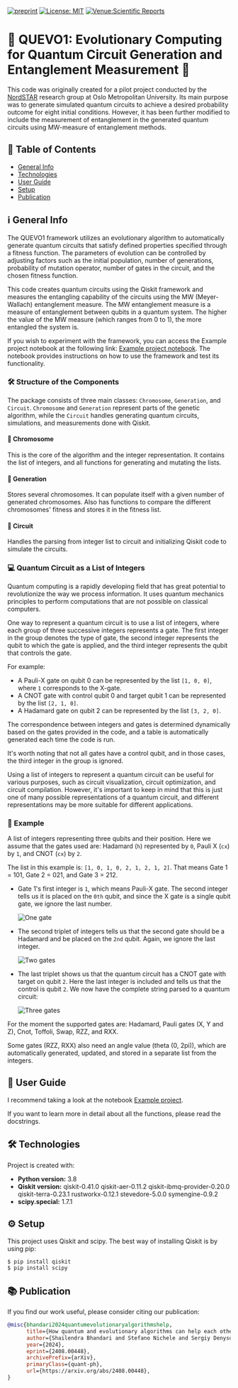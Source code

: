 [![preprint](https://img.shields.io/static/v1?label=arXiv&message=2307.11494&color=B31B1B)](https://doi.org/10.48550/arXiv.2408.00448)
[![License: MIT](https://img.shields.io/badge/License-Apache--2.0-yellow.svg)](https://opensource.org/licenses/Apache-2.0)
[![Venue:Scientific Reports](https://img.shields.io/badge/Scientific_Reports_Nature-red)]([https://neurips.cc/](https://www.nature.com/srep/))

# 🌟 QUEVO1: Evolutionary Computing for Quantum Circuit Generation and Entanglement Measurement 🌟

This code was originally created for a pilot project conducted by the [NordSTAR](https://www.oslomet.no/nordstar) research group at Oslo Metropolitan University. Its main purpose was to generate simulated quantum circuits to achieve a desired probability outcome for eight initial conditions. However, it has been further modified to include the measurement of entanglement in the generated quantum circuits using MW-measure of entanglement methods.

## 📜 Table of Contents
- [General Info](#general-info)
- [Technologies](#technologies)
- [User Guide](#user-guide)
- [Setup](#setup)
- [Publication](#publication)

## ℹ️ General Info
The QUEVO1 framework utilizes an evolutionary algorithm to automatically generate quantum circuits that satisfy defined properties specified through a fitness function. The parameters of evolution can be controlled by adjusting factors such as the initial population, number of generations, probability of mutation operator, number of gates in the circuit, and the chosen fitness function.

This code creates quantum circuits using the Qiskit framework and measures the entangling capability of the circuits using the MW (Meyer-Wallach) entanglement measure. The MW entanglement measure is a measure of entanglement between qubits in a quantum system. The higher the value of the MW measure (which ranges from 0 to 1), the more entangled the system is.

If you wish to experiment with the framework, you can access the Example project notebook at the following link: [Example project notebook](https://github.com/shailendrabhandari/QUEVO1/blob/main/Example%20project.ipynb). The notebook provides instructions on how to use the framework and test its functionality.

### 🛠️ Structure of the Components
The package consists of three main classes: `Chromosome`, `Generation`, and `Circuit`. `Chromosome` and `Generation` represent parts of the genetic algorithm, while the `Circuit` handles generating quantum circuits, simulations, and measurements done with Qiskit.

#### 🧬 Chromosome
This is the core of the algorithm and the integer representation. It contains the list of integers, and all functions for generating and mutating the lists.

#### 🌱 Generation
Stores several chromosomes. It can populate itself with a given number of generated chromosomes. Also has functions to compare the different chromosomes' fitness and stores it in the fitness list.

#### 🔄 Circuit
Handles the parsing from integer list to circuit and initializing Qiskit code to simulate the circuits.

### 💻 Quantum Circuit as a List of Integers
Quantum computing is a rapidly developing field that has great potential to revolutionize the way we process information. It uses quantum mechanics principles to perform computations that are not possible on classical computers.

One way to represent a quantum circuit is to use a list of integers, where each group of three successive integers represents a gate. The first integer in the group denotes the type of gate, the second integer represents the qubit to which the gate is applied, and the third integer represents the qubit that controls the gate.

For example:
- A Pauli-X gate on qubit 0 can be represented by the list `[1, 0, 0]`, where `1` corresponds to the X-gate.
- A CNOT gate with control qubit 0 and target qubit 1 can be represented by the list `[2, 1, 0]`.
- A Hadamard gate on qubit 2 can be represented by the list `[3, 2, 0]`.

The correspondence between integers and gates is determined dynamically based on the gates provided in the code, and a table is automatically generated each time the code is run.

It's worth noting that not all gates have a control qubit, and in those cases, the third integer in the group is ignored.

Using a list of integers to represent a quantum circuit can be useful for various purposes, such as circuit visualization, circuit optimization, and circuit compilation. However, it's important to keep in mind that this is just one of many possible representations of a quantum circuit, and different representations may be more suitable for different applications.

### 🔢 Example

A list of integers representing three qubits and their position. Here we assume that the gates used are: Hadamard (`h`) represented by `0`, Pauli X (`cx`) by `1`, and CNOT (`cx`) by `2`.

The list in this example is: `[1, 0, 1, 0, 2, 1, 2, 1, 2]`. That means Gate 1 = 101, Gate 2 = 021, and Gate 3 = 212.

- Gate 1's first integer is `1`, which means Pauli-X gate. The second integer tells us it is placed on the `0th` qubit, and since the X gate is a single qubit gate, we ignore the last number.

    ![One gate](https://github.com/Overskott/Evolving-quantum-circuits/blob/main/Images/X-gate.png)

- The second triplet of integers tells us that the second gate should be a Hadamard and be placed on the `2nd` qubit. Again, we ignore the last integer.

    ![Two gates](https://github.com/Overskott/Evolving-quantum-circuits/blob/main/Images/H-gate.png)

- The last triplet shows us that the quantum circuit has a CNOT gate with target on qubit `2`. Here the last integer is included and tells us that the control is qubit `2`. We now have the complete string parsed to a quantum circuit:

    ![Three gates](https://github.com/Overskott/Evolving-quantum-circuits/blob/main/Images/CX-gate.png)

For the moment the supported gates are: Hadamard, Pauli gates (X, Y and Z), Cnot, Toffoli, Swap, RZZ, and RXX.
 
Some gates (RZZ, RXX) also need an angle value (theta (0, 2pi)), which are automatically generated, updated, and stored in a separate list from the integers. 

## 👥 User Guide

I recommend taking a look at the notebook [Example project](https://github.com/shailendrabhandari/QUEVO1/blob/main/Example%20project.ipynb).

If you want to learn more in detail about all the functions, please read the docstrings.

## 🛠️ Technologies
Project is created with:
- **Python version:** 3.8 
- **Qiskit version:** qiskit-0.41.0 qiskit-aer-0.11.2 qiskit-ibmq-provider-0.20.0 qiskit-terra-0.23.1 rustworkx-0.12.1 stevedore-5.0.0 symengine-0.9.2
- **scipy.special:** 1.7.1

## ⚙️ Setup
This project uses Qiskit and scipy. The best way of installing Qiskit is by using pip:
```bash
$ pip install qiskit
$ pip install scipy
```

## 📚 Publication

If you find our work useful, please consider citing our publication:

```bibtex
@misc{bhandari2024quantumevolutionaryalgorithmshelp,
      title={How quantum and evolutionary algorithms can help each other: two examples}, 
      author={Shailendra Bhandari and Stefano Nichele and Sergiy Denysov and Pedro G. Lind},
      year={2024},
      eprint={2408.00448},
      archivePrefix={arXiv},
      primaryClass={quant-ph},
      url={https://arxiv.org/abs/2408.00448}, 
}
```


